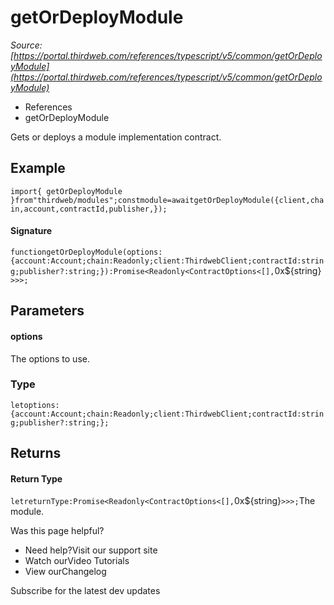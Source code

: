 # getOrDeployModule

*Source: [https://portal.thirdweb.com/references/typescript/v5/common/getOrDeployModule](https://portal.thirdweb.com/references/typescript/v5/common/getOrDeployModule)*

* References
* getOrDeployModule

Gets or deploys a module implementation contract.

## Example

`import{ getOrDeployModule }from"thirdweb/modules";constmodule=awaitgetOrDeployModule({client,chain,account,contractId,publisher,});`
#### Signature

`functiongetOrDeployModule(options:{account:Account;chain:Readonly;client:ThirdwebClient;contractId:string;publisher?:string;}):Promise<Readonly<ContractOptions<[],`0x${string}`>>>;`
## Parameters

#### options

The options to use.

### Type

`letoptions:{account:Account;chain:Readonly;client:ThirdwebClient;contractId:string;publisher?:string;};`
## Returns

#### Return Type

`letreturnType:Promise<Readonly<ContractOptions<[],`0x${string}`>>>;`The module.

Was this page helpful?

* Need help?Visit our support site
* Watch ourVideo Tutorials
* View ourChangelog

Subscribe for the latest dev updates

